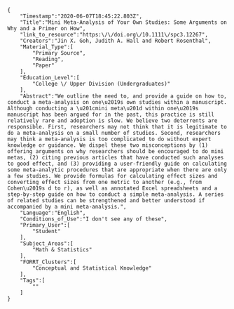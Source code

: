 
    {
        "Timestamp":"2020-06-07T18:45:22.803Z",
        "Title":"Mini Meta-Analysis of Your Own Studies: Some Arguments on Why and a Primer on How",
        "link_to_resource":"https:\/\/doi.org\/10.1111\/spc3.12267",
        "Creators":"Jin X. Goh, Judith A. Hall and Robert Rosenthal",
        "Material_Type":[
            "Primary Source",
            "Reading",
            "Paper"
        ],
        "Education_Level":[
            "College \/ Upper Division (Undergraduates)"
        ],
        "Abstract":"We outline the need to, and provide a guide on how to, conduct a meta-analysis on one\u2019s own studies within a manuscript. Although conducting a \u201cmini meta\u201d within one\u2019s manuscript has been argued for in the past, this practice is still relatively rare and adoption is slow. We believe two deterrents are responsible. First, researchers may not think that it is legitimate to do a meta-analysis on a small number of studies. Second, researchers may think a meta-analysis is too complicated to do without expert knowledge or guidance. We dispel these two misconceptions by (1) offering arguments on why researchers should be encouraged to do mini metas, (2) citing previous articles that have conducted such analyses to good effect, and (3) providing a user-friendly guide on calculating some meta-analytic procedures that are appropriate when there are only a few studies. We provide formulas for calculating effect sizes and converting effect sizes from one metric to another (e.g., from Cohen\u2019s d to r), as well as annotated Excel spreadsheets and a step-by-step guide on how to conduct a simple meta-analysis. A series of related studies can be strengthened and better understood if accompanied by a mini meta-analysis.",
        "Language":"English",
        "Conditions_of_Use":"I don't see any of these",
        "Primary_User":[
            "Student"
        ],
        "Subject_Areas":[
            "Math & Statistics"
        ],
        "FORRT_Clusters":[
            "Conceptual and Statistical Knowledge"
        ],
        "Tags":[
            ""
        ]
    }
